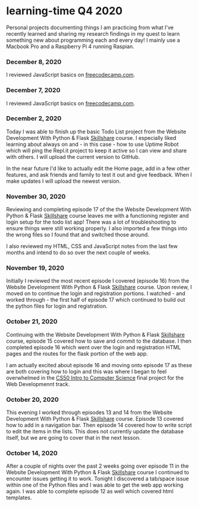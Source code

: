 # learning-time Q4 2020
Personal projects documenting things I am practicing from what I've recently learned and sharing my research findings in my quest to learn something new about programming each and every day! I mainly use a Macbook Pro and a Raspberry Pi 4 running Raspian.


### December 8, 2020
I reviewed JavaScript basics on [freecodecamp.com](https://www.freecodecamp.org/learn).

### December 7, 2020
I reviewed JavaScript basics on [freecodecamp.com](https://www.freecodecamp.org/learn).

### December 2, 2020
Today I was able to finish up the basic Todo List project from the Website Development With Python & Flask [Skillshare](https://skl.sh/2HonVZs) course. I especially liked learning about always on and - in this case - how to use Uptime Robot which will ping the Repl.it project to keep it active so I can view and share with others. I will upload the current version to GitHub.

In the near future I'd like to actually edit the Home page, add in a few other features, and ask friends and family to test it out and give feedback. When I make updates I will upload the newest version.

### November 30, 2020
Reviewing and completing episode 17 of the the Website Development With Python & Flask [Skillshare](https://skl.sh/2HonVZs) course leaves me with a functioning register and login setup for the todo list app! There was a lot of troubleshooting to ensure things were still working properly. I also imported a few things into the wrong files so I found that and switched those around.

I also reviewed my HTML, CSS and JavaScript notes from the last few months and intend to do so over the next couple of weeks.

### November 19, 2020
Initially I reviewed the most recent episode I covered (episode 16) from the Website Development With Python & Flask [Skillshare](https://skl.sh/2HonVZs) course. Upon review, I moved on to continue the login and registration portions. I watched - and worked through - the first half of episode 17 which continued to build out the python files for login and registration.

### October 21, 2020
Continuing with the Website Development With Python & Flask [Skillshare](https://skl.sh/2HonVZs) course, episode 15 covered how to save and commit to the database. I then completed episode 16 which went over the login and registration HTML pages and the routes for the flask portion of the  web app. 

I am actually excited about episode 16 and moving onto episode 17 as these are both covering how to login and this was where I began to feel overwhelmed in the [CS50 Intro to Computer Science](https://courses.edx.org/courses/course-v1:HarvardX+CS50+X/course/) final project for the Web Developmennt track.

### October 20, 2020
This evening I worked through episodes 13 and 14 from the Website Development With Python & Flask [Skillshare](https://skl.sh/2HonVZs) course. Episode 13 covered how to add in a navigation bar. Then episode 14 covered how to write script to edit the items in the lists. This does not currently update the database itself, but we are going to cover that in the next lesson.

### October 14, 2020
After a couple of nights over the past 2 weeks going over episode 11 in the Website Development With Python & Flask [Skillshare](https://skl.sh/2HonVZs) course I continued to encounter issues getting it to work. Tonight I discovered a tab/space issue within one of the Python files and I was able to get the web app working again. I was able to complete episode 12 as well which covered html templates.